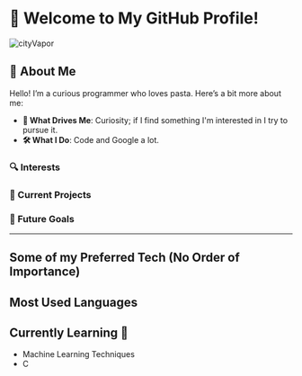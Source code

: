 # 👋 Welcome to My GitHub Profile!

![cityVapor](https://github.com/user-attachments/assets/3afb7bf1-5c73-4952-8d6a-35c383b9e841)

## 🚀 About Me

Hello! I’m a curious programmer who loves pasta. Here’s a bit more about me:

- **🌟 What Drives Me**: Curiosity; if I find something I'm interested in I try to pursue it.
- **🛠 What I Do**: Code and Google a lot.

### 🔍 Interests

### 📂 Current Projects

### 🎯 Future Goals

---

## Some of my Preferred Tech (No Order of Importance)

## Most Used Languages

## Currently Learning 📖
- Machine Learning Techniques
- C